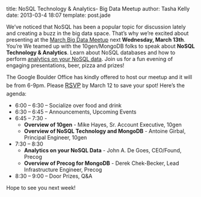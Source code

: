 title: NoSQL Technology & Analytics- Big Data Meetup
author: Tasha Kelly
date: 2013-03-4 18:07
template: post.jade

<p>We&#8217;ve noticed that NoSQL has been a popular topic for discussion lately and creating a buzz in the big data space. That&#8217;s why we&#8217;re excited about presenting at the <a href="http://www.meetup.com/Boulder-Denver-Big-Data/events/105180822/">March Big Data Meetup</a> next <strong>Wednesday, March 13th</strong>. You&#8217;re We teamed up with the 10gen/MongoDB folks to speak about <strong>NoSQL Technology &amp; Analytics</strong>. Learn about NoSQL databases and how to perform <a href="http://www.precog.com/solutions/nosql-analytics">analytics on your NoSQL data</a>. Join us for a fun evening of engaging presentations, beer, pizza and prizes!</p>
<p>The Google Boulder Office has kindly offered to host our meetup and it will be from 6-9pm. Please <a style="line-height: 1.714285714; font-size: 1rem;" href="http://www.meetup.com/Boulder-Denver-Big-Data/events/105180822/">RSVP</a> by March 12 to save your spot! Here&#8217;s the agenda:</p>
<ul>
<li>6:00 &#8211; 6:30 &#8211; Socialize over food and drink</li>
<li>6:30 &#8211; 6:45 &#8211; Announcements, Upcoming Events</li>
<li>6:45 &#8211; 7:30 -
<ul>
<li><strong>Overview of 10gen</strong> - Mike Hayes, Sr. Account Executive, 10gen</li>
<li><strong>Overview of NoSQL Technology and MongoDB</strong> - Antoine Girbal, Principal Engineer, 10gen</li>
</ul>
</li>
<li>7:30 &#8211; 8:30
<ul>
<li><strong>Analytics on your NoSQL Data</strong> - John A. De Goes, CEO/Found, Precog</li>
<li><strong>Overview of Precog for MongoDB</strong> - Derek Chek-Becker, Lead Infrastructure Engineer, Precog</li>
</ul>
</li>
<li>8:30 &#8211; 9:00 &#8211; Door Prizes, Q&amp;A</li>
</ul>
<p>Hope to see you next week!</p>
